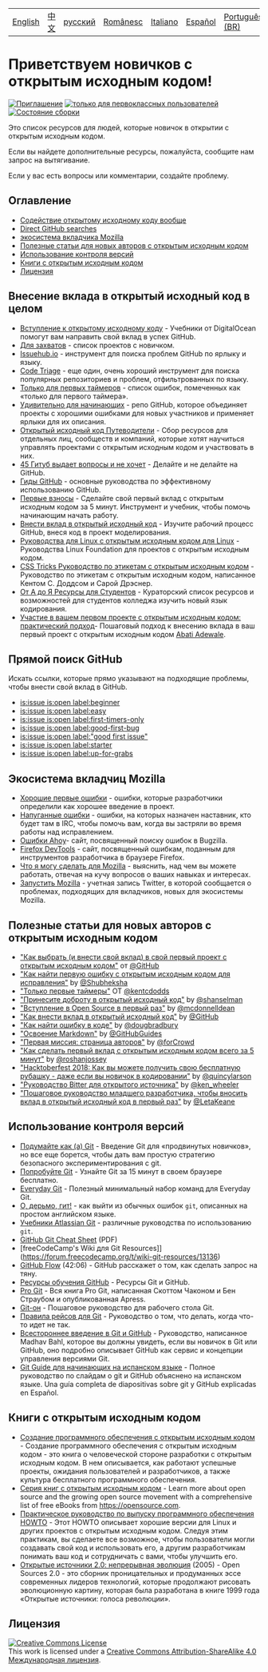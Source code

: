 <table>
    <tr>
        <!-- Do not translate this table -->
        <td><a href="./README.md"> English </a></td>
        <td><a href="./README-CN.md"> 中文 </a></td>
        <td><a href="./README-RU.md"> русский </a></td>
        <td><a href="./README-RO.md"> Românesc </a></td>
        <td><a href="./README-IT.md"> Italiano </a></td>
        <td><a href="./README-ES.md"> Español </a></td>
        <td><a href="./README-pt-BR.md"> Português (BR) </a></td>
        <td><a href="./README-DE.md"> Deutsch </a></td>
        <td><a href="./README-GR.md"> Ελληνικά </a></td>
    </tr>
</table>

# Приветствуем новичков с открытым исходным кодом!

[![Приглашение](https://img.shields.io/badge/PRs-welcome-brightgreen.svg?style=flat)](http://makeapullrequest.com)
[![только для первоклассных пользователей](https://img.shields.io/badge/first--timers--only-friendly-blue.svg)](http://www.firsttimersonly.com/)
[![Состояние сборки](https://travis-ci.org/freeCodeCamp/how-to-contribute-to-open-source.svg?branch=master)](https://travis-ci.org/freeCodeCamp/how-to-contribute-to-open-source)

Это список ресурсов для людей, которые новичок в открытии с открытым исходным кодом.

Если вы найдете дополнительные ресурсы, пожалуйста, сообщите нам запрос на вытягивание.

Если у вас есть вопросы или комментарии, создайте проблему.

## Оглавление
- [Содействие открытому исходному коду вообще](#contributing-to-open-source-in-general)
- [Direct GitHub searches](#direct-github-searches)
- [экосистема вкладчика Mozilla](#mozillas-contributor-ecosystem)
- [Полезные статьи для новых авторов с открытым исходным кодом](#useful-articles-for-new-open-source-contributors)
- [Использование контроля версий](#using-version-control)
- [Книги с открытым исходным кодом](#open-source-books)
- [Лицензия](#license)

## Внесение вклада в открытый исходный код в целом
- [Вступление к открытому исходному коду](https://www.digitalocean.com/community/tutorial_series/an-introduction-to-open-source) - Учебники от DigitalOcean помогут вам направить свой вклад в успех GitHub.
- [Для захватов](http://up-for-grabs.net/#/) - список проектов с новичком.
- [Issuehub.io](http://issuehub.io/) - инструмент для поиска проблем GitHub по ярлыку и языку.
- [Code Triage](https://www.codetriage.com/) - еще один, очень хороший инструмент для поиска популярных репозиториев и проблем, отфильтрованных по языку.
- [Только для первых таймеров](http://www.firsttimersonly.com/) - список ошибок, помеченных как «только для первого таймера».
- [Удивительно для начинающих](https://github.com/MunGell/awesome-for-beginners) - репо GitHub, которое объединяет проекты с хорошими ошибками для новых участников и применяет ярлыки для их описания.
- [Открытый исходный код Путеводители](https://opensource.guide/) - Сбор ресурсов для отдельных лиц, сообществ и компаний, которые хотят научиться управлять проектами с открытым исходным кодом и участвовать в них.
- [45 Гитуб выдает вопросы и не хочет](https://hackernoon.com/45-github-issues-dos-and-donts-dfec9ab4b612) - Делайте и не делайте на GitHub.
- [Гиды GitHub](https://guides.github.com/) - основные руководства по эффективному использованию GitHub.
- [Первые взносы](https://firstcontributions.github.io/) - Сделайте свой первый вклад с открытым исходным кодом за 5 минут. Инструмент и учебник, чтобы помочь начинающим начать работу.
- [Внести вклад в открытый исходный код](https://github.com/danthareja/contribute-to-open-source) - Изучите рабочий процесс GitHub, внеся код в проект моделирования.
- [Руководства для Linux с открытым исходным кодом для Linux](https://www.linuxfoundation.org/resources/open-source-guides/) - Руководства Linux Foundation для проектов с открытым исходным кодом.
- [CSS Tricks Руководство по этикетам с открытым исходным кодом](https://css-tricks.com/open-source-etiquette-guidebook/) - Руководство по этикетам с открытым исходным кодом, написанное Кентом С. Доддсом и Сарой Дрэснер.
- [От А до Я Ресурсы для Студентов](https://github.com/dipakkr/A-to-Z-Resources-for-Students) - Кураторский список ресурсов и возможностей для студентов колледжа изучить новый язык кодирования.
- [Участие в вашем первом проекте с открытым исходным кодом: практический подход](https://blog.devcenter.co/contributing-to-your-first-open-source-project-a-practical-approach-1928c4cbdae)- Пошаговый подход к внесению вклада в ваш первый проект с открытым исходным кодом [Abati Adewale](https://www.acekyd.com).

## Прямой поиск GitHub
Искать ссылки, которые прямо указывают на подходящие проблемы, чтобы внести свой вклад в GitHub.
- [is:issue is:open label:beginner](https://github.com/search?utf8=%E2%9C%93&q=is%3Aissue+is%3Aopen+label%3Abeginner)
- [is:issue is:open label:easy](https://github.com/search?utf8=%E2%9C%93&q=is%3Aissue+is%3Aopen+label%3Aeasy)
- [is:issue is:open label:first-timers-only](https://github.com/search?utf8=%E2%9C%93&q=is%3Aissue+is%3Aopen+label%3Afirst-timers-only)
- [is:issue is:open label:good-first-bug](https://github.com/search?utf8=%E2%9C%93&q=is%3Aissue+is%3Aopen+label%3Agood-first-bug)
- [is:issue is:open label:"good first issue"](https://github.com/search?utf8=%E2%9C%93&q=is%3Aissue+is%3Aopen+label%3A"good+first+issue")
- [is:issue is:open label:starter](https://github.com/search?utf8=%E2%9C%93&q=is%3Aissue+is%3Aopen+label%3Astarter)
- [is:issue is:open label:up-for-grabs](https://github.com/search?utf8=%E2%9C%93&q=is%3Aissue+is%3Aopen+label%3Aup-for-grabs)

## Экосистема вкладчиц Mozilla
- [Хорошие первые ошибки](https://bugzil.la/sw:%22[good%20first%20bug]%22&limit=0) - ошибки, которые разработчики определили как хорошее введение в проект.
- [Напуганные ошибки](https://bugzilla.mozilla.org/buglist.cgi?quicksearch=mentor%3A%40) - ошибки, на которых назначен наставник, кто будет там в IRC, чтобы помочь вам, когда вы застряли во время работы над исправлением.
- [Ошибки Ahoy](http://www.joshmatthews.net/bugsahoy/)- сайт, посвященный поиску ошибок в Bugzilla.
- [Firefox DevTools](http://firefox-dev.tools/) - сайт, посвященный ошибкам, поданным для инструментов разработчика в браузере Firefox.
- [Что я могу сделать для Mozilla](http://whatcanidoformozilla.org/) - выяснить, над чем вы можете работать, отвечая на кучу вопросов о ваших навыках и интересах.
- [Запустить Mozilla](https://twitter.com/StartMozilla) - учетная запись Twitter, в которой сообщается о проблемах, подходящих для вкладчиков, новых для экосистемы Mozilla.

## Полезные статьи для новых авторов с открытым исходным кодом
- ["Как выбрать (и внести свой вклад) в свой первый проект с открытым исходным кодом"](https://github.com/collections/choosing-projects) от [@GitHub](https://github.com/github)
- ["Как найти первую ошибку с открытым исходным кодом для исправления"](https://medium.freecodecamp.org/finding-your-first-open-source-project-or-bug-to-work-on-1712f651e5ba#.slc8i2h1l) by [@Shubheksha](https://github.com/Shubheksha)
- ["Только первые таймеры"](https://kentcdodds.com/blog/first-timers-only) OT [@kentcdodds](https://github.com/kentcdodds)
- ["Принесите доброту в открытый исходный код"](http://www.hanselman.com/blog/BringKindnessBackToOpenSource.aspx) by [@shanselman](https://github.com/shanselman)
- ["Вступление в Open Source в первый раз"](https://www.nearform.com/blog/getting-into-open-source-for-the-first-time/) by [@mcdonnelldean](https://github.com/mcdonnelldean)
- ["Как внести вклад в открытый исходный код"](https://opensource.guide/how-to-contribute/) by [@GitHub](https://github.com/github)
- ["Как найти ошибку в коде"](https://8thlight.com/blog/doug-bradbury/2016/06/29/how-to-find-bug-in-your-code.html) by [@dougbradbury](https://twitter.com/dougbradbury)
- ["Освоение Markdown"](https://guides.github.com/features/mastering-markdown/) by [@GitHubGuides](https://guides.github.com/)
- ["Первая миссия: страница авторов"](https://medium.com/@forCrowd/first-mission-contributors-page-df24e6e70705#.2v2g0no29) by [@forCrowd](https://github.com/forCrowd)
- ["Как сделать первый вклад с открытым исходным кодом всего за 5 минут"](https://medium.freecodecamp.org/how-to-make-your-first-open-source-contribution-in-just-5-minutes-aaad1fc59c9a) by [@roshanjossey](https://medium.freecodecamp.org/@roshanjossey)
- ["Hacktoberfest 2018: Как вы можете получить свою бесплатную рубашку - даже если вы новичок в кодировании"](https://medium.freecodecamp.org/hacktoberfest-2018-how-you-can-get-your-free-shirt-even-if-youre-new-to-coding-96080dd0b01b) by [@quincylarson](https://medium.freecodecamp.org/@quincylarson)
- ["Руководство Bitter для открытого источника"](https://medium.com/codezillas/a-bitter-guide-to-open-source-a8e3b6a3c1c4) by [@ken_wheeler](https://medium.com/@ken_wheeler)
- ["Пошаговое руководство младшего разработчика, чтобы вносить вклад в открытый исходный код в первый раз"](https://hackernoon.com/contributing-to-open-source-the-sharks-are-photoshopped-47e22db1ab86) by [@LetaKeane](http://www.letakeane.com/)

## Использование контроля версий
- [Подумайте как (a) Git](http://think-like-a-git.net/) - Введение Git для «продвинутых новичков», но все еще борется, чтобы дать вам простую стратегию безопасного экспериментирования с git.
- [Попробуйте Git](https://try.github.io/) - Узнайте Git за 15 минут в своем браузере бесплатно.
- [Everyday Git](https://git-scm.com/docs/giteveryday) - Полезный минимальный набор команд для Everyday Git.
- [О, дерьмо, гит!](http://ohshitgit.com/) - как выйти из обычных ошибок `git`, описанных на простом английском языке.
- [Учебники Atlassian Git](https://www.atlassian.com/git/tutorials/) - различные руководства по использованию `git`.
- [GitHub Git Cheat Sheet](https://education.github.com/git-cheat-sheet-education.pdf) (PDF)
- [freeCodeCamp's Wiki для Git Resources]](https://forum.freecodecamp.org/t/wiki-git-resources/13136)
- [GitHub Flow](https://www.youtube.com/watch?v=juLIxo42A_s) (42:06) - GitHub расскажет о том, как сделать запрос на тяну.
- [Ресурсы обучения GitHub](https://help.github.com/articles/git-and-github-learning-resources/) - Ресурсы Git и GitHub.
- [Pro Git](https://git-scm.com/book/en/v2) - Вся книга Pro Git, написанная Скоттом Чаконом и Бен Страубом и опубликованная Apress.
- [Git-он](https://github.com/jlord/git-it-electron) - Пошаговое руководство для рабочего стола Git.
- [Правила рейсов для Git](https://github.com/k88hudson/git-flight-rules) - Руководство о том, что делать, когда что-то идет не так.
- [Всестороннее введение в Git и GitHub](https://codeburst.io/git-good-part-a-e0d826286a2a) - Руководство, написанное Madhav Bahl, которое вы должны увидеть, если вы новичок в Git или GitHub, оно подробно описывает GitHub как сервис и концепции управления версиями Git.
- [Git Guide для начинающих на испанском языке](https://platzi.github.io/git-slides/#/) - Полное руководство по слайдам о git и GitHub объяснено на испанском языке. Una guía completa de diapositivas sobre git y GitHub explicadas en Español.

## Книги с открытым исходным кодом
- [Создание программного обеспечения с открытым исходным кодом](http://producingoss.com/) - Создание программного обеспечения с открытым исходным кодом - это книга о человеческой стороне разработки с открытым исходным кодом. В нем описывается, как работают успешные проекты, ожидания пользователей и разработчиков, а также культура бесплатного программного обеспечения.
- [Серия книг с открытым исходным кодом](https://opensource.com/resources/ebooks) - Learn more about open source and the growing open source movement with a comprehensive list of free eBooks from https://opensource.com.
- [Практическое руководство по выпуску программного обеспечения HOWTO](http://en.tldp.org/HOWTO/Software-Release-Practice-HOWTO/) - Этот HOWTO описывает хорошие версии для Linux и других проектов с открытым исходным кодом. Следуя этим практикам, вы сделаете все возможное, чтобы пользователи могли создавать свой код и использовать его, а другим разработчикам понимать ваш код и сотрудничать с вами, чтобы улучшить его.
- [Открытые источники 2.0: непрерывная эволюция](https://archive.org/details/opensources2.000diborich) (2005) - Open Sources 2.0 - это сборник проницательных и продуманных эссе современных лидеров технологий, которые продолжают рисовать эволюционную картину, которая была разработана в книге 1999 года «Открытые источники: голоса революции».

## Лицензия
<a rel="license" href="http://creativecommons.org/licenses/by-sa/4.0/"><img alt="Creative Commons License" style="border-width:0" src="https://i.creativecommons.org/l/by-sa/4.0/88x31.png" /></a><br />This work is licensed under a <a rel="license" href="http://creativecommons.org/licenses/by-sa/4.0/">Creative Commons Attribution-ShareAlike 4.0 Международная лицензия</a>.
